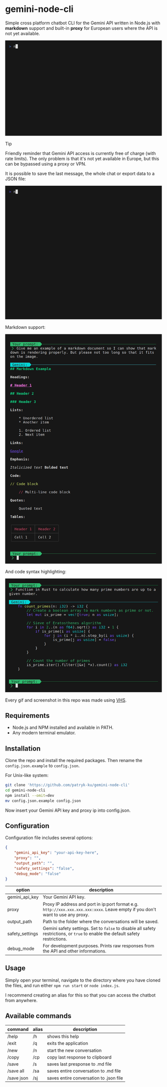 # gemini-node-cli

Simple cross platform chatbot CLI for the Gemini API written in Node.js with **markdown** support and built-in **proxy** for European users where the API is not yet available.

![chat](/assets/chat.gif)

> [!TIP]
> Friendly reminder that Gemini API access is currently free of charge (with rate limits). The only problem is that it's not yet available in Europe, but this can be bypassed using a proxy or VPN.

It is possible to save the last message, the whole chat or export data to a JSON file:

![demo](/assets/demo.gif)

Markdown support:

![markdown](/assets/markdown.png)

And code syntax highlighting:

![code](/assets/code.png)

Every gif and screenshot in this repo was made using [VHS](https://github.com/charmbracelet/vhs).

## Requirements

- Node.js and NPM installed and available in PATH.
- Any modern terminal emulator.

## Installation

Clone the repo and install the required packages. Then rename the `config.json.example` to `config.json`.

For Unix-like system:

```sh
git clone 'https://github.com/patryk-ku/gemini-node-cli'
cd gemini-node-cli
npm install --omit=dev
mv config.json.example config.json
```

Now insert your Gemini API key and proxy ip into config.json.

## Configuration

Configuration file includes several options:

```json
{
	"gemini_api_key": "your-api-key-here",
	"proxy": "",
	"output_path": "",
	"safety_settings": "false",
	"debug_mode": "false"
}
```

| option | description |
| --- | --- |
| gemini_api_key | Your Gemini API key.  |
| proxy | Proxy IP address and port in ip:port format e.g. `http://xxx.xxx.xxx.xxx:xxxx`. Leave empty if you don't want to use any proxy. |
| output_path | Path to the folder where the conversations will be saved. |
| safety_settings | Gemini safety settings. Set to `false` to disable all safety restrictions, or `true` to enable the default safety restrictions. |
| debug_mode | For development purposes. Prints raw responses from the API and other informations. |

## Usage

Simply open your terminal, navigate to the directory where you have cloned the files, and run either `npm run start` or `node index.js`.

I recommend creating an alias for this so that you can access the chatbot from anywhere.

## Available commands

| command | alias | description |
|---|---|---|
| /help | /h | shows this help |
| /exit | /q | exits the application |
| /new | /n | start the new conversation |
| /copy | /cp | copy last response to clipboard |
| /save | /s | saves last presponse to .md file |
| /save all | /sa | saves entire conversation to .md file |
| /save json | /sj | saves entire conversation to .json file |
